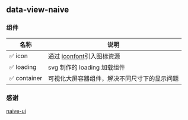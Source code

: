 ## data-view-naive

### 组件

| 名称         | 说明                                                  |
| ------------ | ----------------------------------------------------- |
| ✅ icon      | 通过 [iconfont](https://www.iconfont.cn/)引入图标资源 |
| ✅ loading   | svg 制作的 loading 加载组件                           |
| ✅ container | 可视化大屏容器组件，解决不同尺寸下的显示问题          |

### 感谢

[naive-ui](https://github.com/TuSimple/naive-ui)
